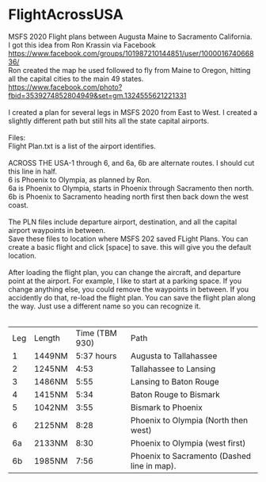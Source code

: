 # FlightAcrossUSA
MSFS 2020 Flight plans between Augusta Maine to Sacramento California.<br />
I got this idea from Ron Krassin via Facebook<br />
https://www.facebook.com/groups/101987210144851/user/100001674066836/<br />
Ron created the map he used followed to fly from Maine to Oregon, hitting all the capital cities to the main 49 states.<br />
https://www.facebook.com/photo?fbid=3539274852804949&set=gm.1324555621221331<br />
<br />
I created a plan for several legs in MSFS 2020 from East to West.  I created a slightly different path but still hits all the state capital airports.<br />
<br />
Files:<br />
Flight Plan.txt is a list of the airport identifies.<br />
<br />
ACROSS THE USA-1 through 6, and 6a, 6b are alternate routes.  I should cut this line in half.<br />
6 is Phoenix to Olympia, as planned by Ron.<br />
6a is Phoenix to Olympia, starts in Phoenix through Sacramento then north.<br />
6b is Phoenix to Sacramento heading north first then back down the west coast.<br />
<br />
The PLN files include departure airport, destination, and all the capital airport waypoints in between.<br />
Save these files to location where MSFS 202 saved FLight Plans.  You can create a basic flight and click [space] to save.  this will give you the default location.<br />
<br />
After loading the flight plan, you can change the aircraft, and departure point at the airport.  For example, I like to start at a parking space.  If you change anything else, you could remove the waypoints in between.  If you accidently do that, re-load the flight plan.
You can save the flight plan along the way.  Just use a different name so you can recognize it.<br />
<br />
<table><tr><td>Leg</td><td>Length</td><td>Time (TBM 930)</td><td>Path</td></tr>
<tr><td>1</td><td>1449NM</td><td>5:37 hours</td><td>Augusta to Tallahassee</td></tr>
<tr><td>2</td><td>		1245NM</td><td>		4:53	</td><td>				  Tallahassee to Lansing</td></tr>
<tr><td>3</td><td>		1486NM</td><td>		5:55	</td><td>				  Lansing to Baton Rouge</td></tr>
<tr><td>4</td><td>		1415NM</td><td>		5:34</td><td>					  Baton Rouge to Bismark</td></tr>
<tr><td>5</td><td> 	1042NM</td><td>		3:55	</td><td>					Bismark to Phoenix</td></tr>
<tr><td>6</td><td>		2125NM</td><td>		8:28	</td><td>				  Phoenix to Olympia (North then west)</td></tr>
<tr><td>6a</td><td>	2133NM</td><td>		8:30</td><td>						Phoenix to Olympia (west first)</td></tr>
<tr><td>6b</td><td>	1985NM</td><td>		7:56	</td><td>					Phoenix to Sacramento  (Dashed line in map).</td></tr>
</table>
